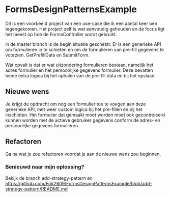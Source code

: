 # FormsDesignPatternsExample

Dit is een voorbeeld project van een use-case die ik een aantal keer ben tegengekomen. Het project zelf is wat eenvoudig gehouden en de focus ligt het meest op hoe de FormsController wordt gebruikt.

in de master branch is de begin situatie geschetst.
Er is een generieke API om formulieren in te schieten en om de formulieren van pre-fill gegevens te voorzien.
GetPrefillData en SubmitForm.

Wat opvalt is dat er wat uitzondering formulieren bestaan, namelijk het adres formulier en het persoonlijke gegevens formulier.
Deze bevatten beide extra logica bij het ophalen van de pre-fill data en bij het opslaan.

## Nieuwe wens

Je krijgt de opdracht om nog een formulier toe te voegen aan deze generieke API, met weer custom logica bij het pre-fillen en bij het inschieten. Het formulier dat gemaakt moet worden moet ook gecontroleerd kunnen worden met de actieve gebruiker gegevens conform de adres- en persoonlijke gegevens formulieren.

## Refactoren

Ga na wat je zou refactoren voordat je aan de nieuwe wens zou beginnen.


### Benieuwd naar mijn oplossing?
Bekijk de branch add-strategy-pattern en https://github.com/Erik2609/FormsDesignPatternsExample/blob/add-strategy-pattern/README.md
